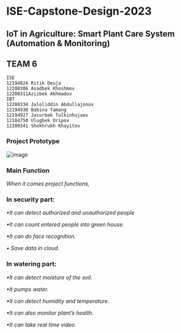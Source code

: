 # ISE-Capstone-Design-2023
##  IoT in Agriculture: Smart Plant Care System (Automation & Monitoring)
## TEAM 6
```
ISE
12194824 Ritik Deuja
12200306 Asadbek Khoshmov
12200311Azizbek Akhmadov
IBT
12200334 Jaloliddin Abdullajonov
12194938 Babina Tamang
12194927 Jasurbek Tulkinhujaev
12184750 Ulugbek Oripov
12200341 Shokhrukh Khayitov
```
### Project Prototype
![image](https://github.com/deujahritik/ISE-Capstone-Design-2023/assets/92029196/028fa211-2644-4dea-a419-bac87fcfb2d3)

### Main Function
*When it comes project functions,*

### In security part:

*•It can detect authorized and unauthorized people*

*•It can count entered people into green house.*

*•It can do face recognition.*

*• Save data in cloud.*


### In watering part:

*•It can detect moisture of the soil.*

*•It pumps water.*

*•It can detect humidity and temperature.*

*•It can also monitor plant’s health.*

*•It can take real time video.*

